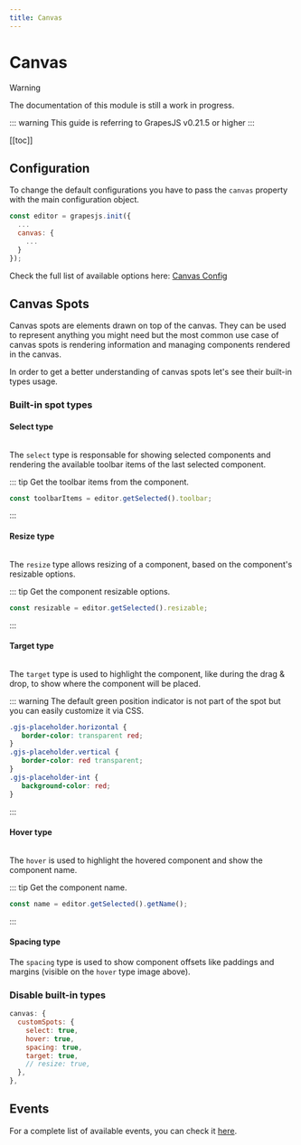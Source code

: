 ```yaml
---
title: Canvas
---
```


# Canvas

> [!WARNING]
> The documentation of this module is still a work in progress.

::: warning
This guide is referring to GrapesJS v0.21.5 or higher
:::

[[toc]]


## Configuration

To change the default configurations you have to pass the `canvas` property with the main configuration object.

```js
const editor = grapesjs.init({
  ...
  canvas: {
    ...
  }
});
```

Check the full list of available options here: [Canvas Config](https://github.com/GrapesJS/grapesjs/blob/master/src/canvas/config/config.ts)


## Canvas Spots

Canvas spots are elements drawn on top of the canvas. They can be used to represent anything you might need but the most common use case of canvas spots is rendering information and managing components rendered in the canvas.

In order to get a better understanding of canvas spots let's see their built-in types usage.

### Built-in spot types

#### Select type

<img :src="$withBase('/canvas-spot-select.jpg')" class="img-ctr" style="max-height: 100px">

The `select` type is responsable for showing selected components and rendering the available toolbar items of the last selected component.

::: tip
Get the toolbar items from the component.
```js
const toolbarItems = editor.getSelected().toolbar;
```
:::

#### Resize type

<img :src="$withBase('/canvas-spot-resize.jpg')" class="img-ctr" style="max-height: 200px">

The `resize` type allows resizing of a component, based on the component's resizable options.

::: tip
Get the component resizable options.
```js
const resizable = editor.getSelected().resizable;
```
:::

#### Target type

<img :src="$withBase('/canvas-spot-target.jpg')" class="img-ctr" style="max-height: 200px">

The `target` type is used to highlight the component, like during the drag & drop, to show where the component will be placed.

::: warning
The default green position indicator is not part of the spot but you can easily customize it via CSS.
```css
.gjs-placeholder.horizontal {
   border-color: transparent red;
}
.gjs-placeholder.vertical {
   border-color: red transparent;
}
.gjs-placeholder-int {
   background-color: red;
}
```
:::

#### Hover type

<img :src="$withBase('/canvas-spot-hover.jpg')" class="img-ctr" style="max-height: 200px">

The `hover` is used to highlight the hovered component and show the component name.

::: tip
Get the component name.
```js
const name = editor.getSelected().getName();
```
:::

#### Spacing type

The `spacing` type is used to show component offsets like paddings and margins (visible on the `hover` type image above).





### Disable built-in types

```js
canvas: {
  customSpots: {
    select: true,
    hover: true,
    spacing: true,
    target: true,
    // resize: true,
  },
},
```




## Events

For a complete list of available events, you can check it [here](/api/canvas.html#available-events).